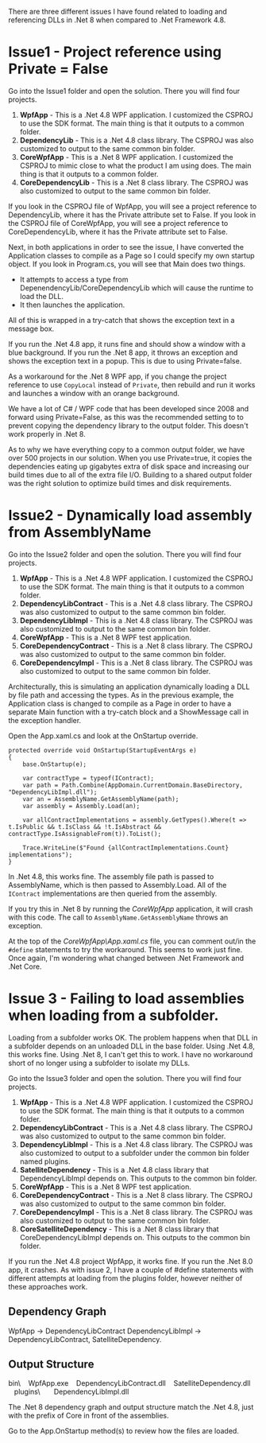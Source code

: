 
There are three different issues I have found related to loading and referencing DLLs in .Net 8 when compared to .Net Framework 4.8.

# Issue1 - Project reference using Private = False

Go into the Issue1 folder and open the solution.  There you will find four projects.

1. **WpfApp** - This is a .Net 4.8 WPF application.  I customized the CSPROJ to use the SDK format.  The main thing is that it outputs to a common folder.
2. **DependencyLib** - This is a .Net 4.8 class library. The CSPROJ was also customized to output to the same common bin folder.
3. **CoreWpfApp** - This is a .Net 8 WPF application.  I customized the CSPROJ to mimic close to what the product I am using does.  The main thing is that it outputs to a common folder.
4. **CoreDependencyLib** - This is a .Net 8 class library. The CSPROJ was also customized to output to the same common bin folder.

If you look in the CSPROJ file of WpfApp, you will see a project reference to DependencyLib, where it has the Private attribute set to False.
If you look in the CSPROJ file of CoreWpfApp, you will see a project reference to CoreDependencyLib, where it has the Private attribute set to False.

Next, in both applications in order to see the issue, I have converted the Application classes to compile as a Page so I could specify my own startup object.  If you look in Program.cs, you will see that Main does two things.
- It attempts to access a type from DepenendencyLib/CoreDependencyLib which will cause the runtime to load the DLL.
- It then launches the application.

All of this is wrapped in a try-catch that shows the exception text in a message box.

If you run the .Net 4.8 app, it runs fine and should show a window with a blue background.
If you run the .Net 8 app, it throws an exception and shows the exception text in a popup.  This is due to using Private=false.

As a workaround for the .Net 8 WPF app, if you change the project reference to use `CopyLocal` instead of `Private`, then rebuild and run it works and launches a window with an orange background.

We have a lot of C# / WPF code that has been developed since 2008 and forward using Private=False, as this was the recommended setting to to prevent copying the dependency library to the output folder.  This doesn't work properly in .Net 8.

As to why we have everything copy to a common output folder, we have over 500 projects in our solution.  When you use Private=true, it copies the dependencies eating up gigabytes extra of disk space and increasing our build times due to all of the extra file I/O.  Building to a shared output folder was the right solution to optimize build times and disk requirements.

# Issue2 - Dynamically load assembly from AssemblyName
Go into the Issue2 folder and open the solution.  There you will find four projects.

1. **WpfApp** - This is a .Net 4.8 WPF application.  I customized the CSPROJ to use the SDK format.  The main thing is that it outputs to a common folder.
2. **DependencyLibContract** - This is a .Net 4.8 class library. The CSPROJ was also customized to output to the same common bin folder.
3. **DependencyLibImpl** - This is a .Net 4.8 class library. The CSPROJ was also customized to output to the same common bin folder.
4. **CoreWpfApp** - This is a .Net 8 WPF test application.  
5. **CoreDependencyContract** - This is a .Net 8 class library. The CSPROJ was also customized to output to the same common bin folder.
6. **CoreDependencyImpl** - This is a .Net 8 class library. The CSPROJ was also customized to output to the same common bin folder.

Architecturally, this is simulating an application dynamically loading a DLL by file path and accessing the types. As in the previous example, the Application class is changed to compile as a Page in order to have a separate Main function with a try-catch block and a ShowMessage call in the exception handler.

Open the App.xaml.cs and look at the OnStartup override.
```
protected override void OnStartup(StartupEventArgs e)
{
    base.OnStartup(e);

    var contractType = typeof(IContract);
    var path = Path.Combine(AppDomain.CurrentDomain.BaseDirectory, "DependencyLibImpl.dll");
    var an = AssemblyName.GetAssemblyName(path);
    var assembly = Assembly.Load(an);

    var allContractImplementations = assembly.GetTypes().Where(t => t.IsPublic && t.IsClass && !t.IsAbstract && contractType.IsAssignableFrom(t)).ToList();

    Trace.WriteLine($"Found {allContractImplementations.Count} implementations");
}
```

In .Net 4.8, this works fine.  The assembly file path is passed to AssemblyName, which is then passed to Assembly.Load.  All of the `IContract` implementations are then queried from the assembly.

If you try this in .Net 8 by running the *CoreWpfApp* application, it will crash with this code.  The call to `AssemblyName.GetAssemblyName` throws an exception.

At the top of the *CoreWpfApp\App.xaml.cs* file, you can comment out/in the `#define` statements to try the workaround.  This seems to work just fine.  Once again, I'm wondering what changed between .Net Framework and .Net Core.

# Issue 3 - Failing to load assemblies when loading from a subfolder.
Loading from a subfolder works OK.  The problem happens when that DLL in a subfolder depends on an unloaded DLL in the base folder.   Using .Net 4.8, this works fine.  Using .Net 8, I can't get this to work.  I have no workaround short of no longer using a subfolder to isolate my DLLs.

Go into the Issue3 folder and open the solution.  There you will find four projects.
1. **WpfApp** - This is a .Net 4.8 WPF application.  I customized the CSPROJ to use the SDK format.  The main thing is that it outputs to a common folder.
2. **DependencyLibContract** - This is a .Net 4.8 class library. The CSPROJ was also customized to output to the same common bin folder.
3. **DependencyLibImpl** - This is a .Net 4.8 class library. The CSPROJ was also customized to output to a subfolder under the common bin folder named plugins.
4. **SatelliteDependency** - This is a .Net 4.8 class library that DependencyLibImpl depends on. This outputs to the common bin folder.
5. **CoreWpfApp** - This is a .Net 8 WPF test application.  
6. **CoreDependencyContract** - This is a .Net 8 class library. The CSPROJ was also customized to output to the same common bin folder.
7. **CoreDependencyImpl** - This is a .Net 8 class library. The CSPROJ was also customized to output to the same common bin folder.
8. **CoreSatelliteDependency** - This is a .Net 8 class library that CoreDependencyLibImpl depends on.  This outputs to the common bin folder.


If you run the .Net 4.8 project WpfApp, it works fine.   If you run the .Net 8.0 app, it crashes.  As with issue 2, I have a couple of #define statements with different attempts at loading from the plugins folder, however neither of these approaches work.

## Dependency Graph
WpfApp -> DependencyLibContract
DependencyLibImpl -> DependencyLibContract, SatelliteDependency.

## Output Structure
bin\\
&nbsp;&nbsp;&nbsp;WpfApp.exe
&nbsp;&nbsp;&nbsp;DependencyLibContract.dll
&nbsp;&nbsp;&nbsp;SatelliteDependency.dll
&nbsp;&nbsp;&nbsp;plugins\\
&nbsp;&nbsp;&nbsp;&nbsp;&nbsp;&nbsp;DependencyLibImpl.dll

The .Net 8 dependency graph and output structure match the .Net 4.8, just with the prefix of Core in front of the assemblies.

Go to the App.OnStartup method(s) to review how the files are loaded.